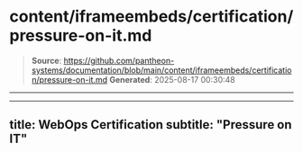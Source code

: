 # content/iframeembeds/certification/pressure-on-it.md

> **Source**: https://github.com/pantheon-systems/documentation/blob/main/content/iframeembeds/certification/pressure-on-it.md
> **Generated**: 2025-08-17 00:30:48

---

---
title: WebOps Certification
subtitle: "Pressure on IT"
---

<Partial file="certification-guide/pressure-on-it.md" />
